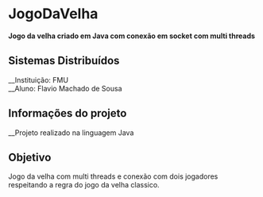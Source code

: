 # JogoDaVelha
**Jogo da velha criado em Java com conexão em socket com multi threads**

## Sistemas Distribuídos
__Instituição: FMU <br>
__Aluno: Flavio Machado de Sousa 

## Informações do projeto
__Projeto realizado na linguagem Java

## Objetivo 
Jogo da velha com multi threads e conexão com dois jogadores respeitando a regra do jogo da velha classico.